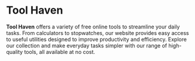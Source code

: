 # Tool Haven

**Tool Haven** offers a variety of free online tools to streamline your daily tasks. From calculators to stopwatches, our website provides easy access to useful utilities designed to improve productivity and efficiency. Explore our collection and make everyday tasks simpler with our range of high-quality tools, all available at no cost.
